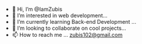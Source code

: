 - 👋 Hi, I’m @IamZubis
- 👀 I’m interested in web development...
- 🌱 I’m currently learning Back-end Development ...
- 💞️ I’m looking to collaborate on cool projects...
- 📫 How to reach me ... zubis102@gmail.com

<!---
IamZubis/IamZubis is a ✨ special ✨ repository because its `README.md` (this file) appears on your GitHub profile.
You can click the Preview link to take a look at your changes.
--->
